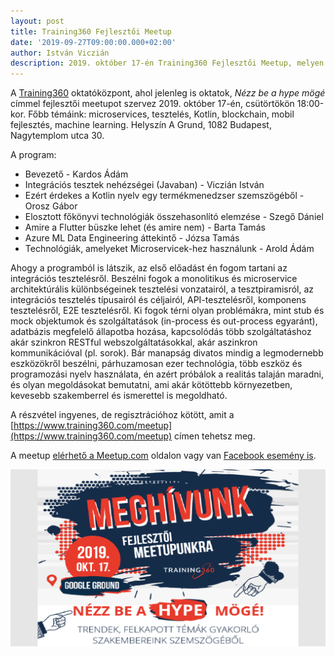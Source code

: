 ```yaml
---
layout: post
title: Training360 Fejlesztői Meetup
date: '2019-09-27T09:00:00.000+02:00'
author: István Viczián
description: 2019. október 17-én Training360 Fejlesztői Meetup, melyen én is előadok.
---
```


A [Training360](https://training360.com/) oktatóközpont, ahol jelenleg is oktatok,
_Nézz be a hype mögé_ címmel fejlesztői meetupot szervez 2019. október 17-én,
csütörtökön 18:00-kor. Főbb témáink: microservices, tesztelés, Kotlin, blockchain,
mobil fejlesztés, machine learning. Helyszín A Grund, 1082 Budapest, Nagytemplom utca 30.

A program:

* Bevezető - Kardos Ádám
* Integrációs tesztek nehézségei (Javaban) - Viczián István
* Ezért érdekes a Kotlin nyelv egy termékmenedzser szemszögéből - Orosz Gábor
* Elosztott főkönyvi technológiák összehasonlító elemzése - Szegő Dániel
* Amire a Flutter büszke lehet (és amire nem) - Barta Tamás
* Azure ML Data Engineering áttekintő - Józsa Tamás
* Technológiák, amelyeket Microservicek-hez használunk - Arold Ádám

Ahogy a programból is látszik, az első előadást én fogom tartani az
integrációs tesztelésről. Beszélni fogok a monolitikus és microservice 
architektúrális különbségeinek tesztelési vonzatairól, a
tesztpiramisról, az integrációs tesztelés típusairól és céljairól,
API-tesztelésről, komponens tesztelésről, E2E tesztelésről. Ki fogok térni
olyan problémákra, mint stub és mock objektumok és szolgáltatások (in-process és
out-process egyaránt), 
adatbázis megfelelő állapotba hozása, kapcsolódás több szolgáltatáshoz akár
szinkron RESTful webszolgáltatásokkal, akár aszinkron kommunikációval (pl. sorok).
Bár manapság divatos mindig a legmodernebb eszközökről beszélni, 
párhuzamosan ezer technológia, több eszköz és programozási nyelv
használata, én
azért próbálok a realitás talaján maradni, és olyan
megoldásokat bemutatni, ami akár kötöttebb környezetben, kevesebb
szakemberrel és ismerettel is megoldható.

A részvétel ingyenes, de regisztrációhoz kötött, amit a 
[https://www.training360.com/meetup](https://www.training360.com/meetup)
címen tehetsz meg. 

A meetup [elérhető a Meetup.com](https://www.meetup.com/Training360/events/265087514/)
oldalon vagy van [Facebook esemény is](https://www.facebook.com/events/425097588119458/).

![Meetup](/artifacts/posts/images/training360-meetup-2019.png)
